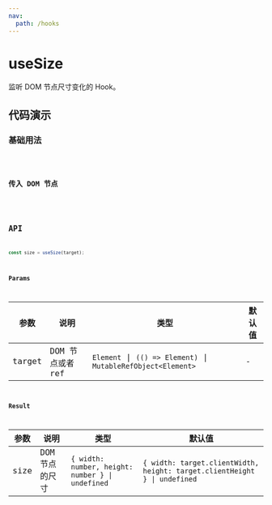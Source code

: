 ```yaml
---
nav:
  path: /hooks
---
```


# useSize

监听 DOM 节点尺寸变化的 Hook。

## 代码演示

### 基础用法

<code hideActions='["CSB"]' src="./demo/demo1.tsx" />

### 传入 DOM 节点

<code hideActions='["CSB"]' src="./demo/demo2.tsx" />

## API

```typescript
const size = useSize(target);
```

### Params

| 参数   | 说明             | 类型                                                          | 默认值 |
| ------ | ---------------- | ------------------------------------------------------------- | ------ |
| target | DOM 节点或者 ref | `Element` \| `(() => Element)` \| `MutableRefObject<Element>` | -      |

### Result

| 参数 | 说明           | 类型                                             | 默认值                                                                    |
| ---- | -------------- | ------------------------------------------------ | ------------------------------------------------------------------------- |
| size | DOM 节点的尺寸 | `{ width: number, height: number } \| undefined` | `{ width: target.clientWidth, height: target.clientHeight } \| undefined` |